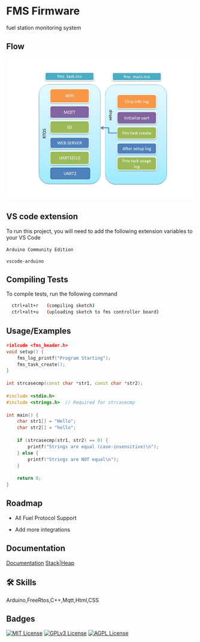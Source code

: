 
# FMS Firmware 

fuel station monitoring system 


## Flow

![App Screenshot](https://github.com/digitalengineeringtech/fms_framework/blob/main/Flow.jpg)


## VS  code extension

To run this project, you will need to add the following extension variables to your VS Code

`Arduino Community Edition`

`vscode-arduino`


## Compiling Tests

To compile tests, run the following command

```bash
  ctrl+alt+r   (compiling sketch)
  ctrl+alt+u   (uploading sketch to fms controller board)
```


## Usage/Examples

```c++
#inlcude <fms_header.h>
void setup() {
    fms_log_printf("Program Starting");
    fms_task_create();
}

int strcasecmp(const char *str1, const char *str2);

#include <stdio.h>
#include <strings.h>  // Required for strcasecmp

int main() {
    char str1[] = "Hello";
    char str2[] = "hello";
    
    if (strcasecmp(str1, str2) == 0) {
        printf("Strings are equal (case-insensitive)\n");
    } else {
        printf("Strings are NOT equal\n");
    }
    
    return 0;
}

```


## Roadmap

- All Fuel Protocol Support

- Add more integrations


## Documentation

[Documentation](https://github.com/digitalengineeringtech/fms_framework/blob/main/FMS_FW_Architecture_P2.0.adoc)
[Stack|Heap](https://github.com/digitalengineeringtech/fms_framework/blob/main/whatdo.md)


## 🛠 Skills
Arduino,FreeRtos,C++,Mqtt,Html,CSS


## Badges



[![MIT License](https://img.shields.io/badge/License-MIT-green.svg)](https://choosealicense.com/licenses/mit/)
[![GPLv3 License](https://img.shields.io/badge/License-GPL%20v3-yellow.svg)](https://opensource.org/licenses/)
[![AGPL License](https://img.shields.io/badge/license-AGPL-blue.svg)](http://www.gnu.org/licenses/agpl-3.0)


